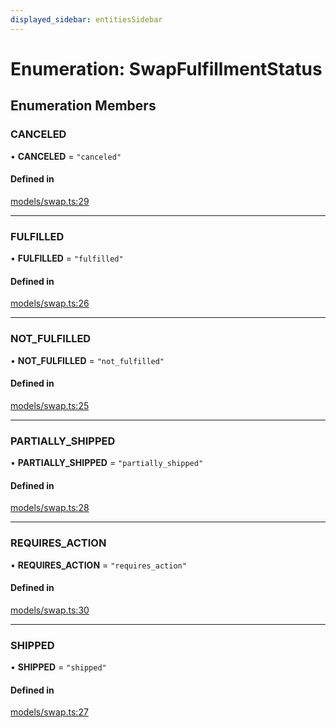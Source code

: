 ```yaml
---
displayed_sidebar: entitiesSidebar
---
```


# Enumeration: SwapFulfillmentStatus

## Enumeration Members

### CANCELED

• **CANCELED** = ``"canceled"``

#### Defined in

[models/swap.ts:29](https://github.com/fairhopeweb/medusa/blob/c105c046/packages/medusa/src/models/swap.ts#L29)

___

### FULFILLED

• **FULFILLED** = ``"fulfilled"``

#### Defined in

[models/swap.ts:26](https://github.com/fairhopeweb/medusa/blob/c105c046/packages/medusa/src/models/swap.ts#L26)

___

### NOT\_FULFILLED

• **NOT\_FULFILLED** = ``"not_fulfilled"``

#### Defined in

[models/swap.ts:25](https://github.com/fairhopeweb/medusa/blob/c105c046/packages/medusa/src/models/swap.ts#L25)

___

### PARTIALLY\_SHIPPED

• **PARTIALLY\_SHIPPED** = ``"partially_shipped"``

#### Defined in

[models/swap.ts:28](https://github.com/fairhopeweb/medusa/blob/c105c046/packages/medusa/src/models/swap.ts#L28)

___

### REQUIRES\_ACTION

• **REQUIRES\_ACTION** = ``"requires_action"``

#### Defined in

[models/swap.ts:30](https://github.com/fairhopeweb/medusa/blob/c105c046/packages/medusa/src/models/swap.ts#L30)

___

### SHIPPED

• **SHIPPED** = ``"shipped"``

#### Defined in

[models/swap.ts:27](https://github.com/fairhopeweb/medusa/blob/c105c046/packages/medusa/src/models/swap.ts#L27)
